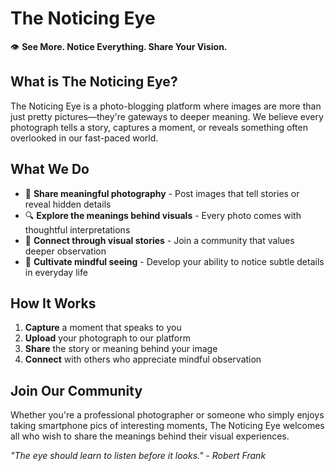# The Noticing Eye

👁️ **See More. Notice Everything. Share Your Vision.**

## What is The Noticing Eye?

The Noticing Eye is a photo-blogging platform where images are more than just pretty pictures—they're gateways to deeper meaning. We believe every photograph tells a story, captures a moment, or reveals something often overlooked in our fast-paced world.

## What We Do

- 📸 **Share meaningful photography** - Post images that tell stories or reveal hidden details
- 🔍 **Explore the meanings behind visuals** - Every photo comes with thoughtful interpretations
- 💭 **Connect through visual stories** - Join a community that values deeper observation
- 🌱 **Cultivate mindful seeing** - Develop your ability to notice subtle details in everyday life

## How It Works

1. **Capture** a moment that speaks to you
2. **Upload** your photograph to our platform
3. **Share** the story or meaning behind your image
4. **Connect** with others who appreciate mindful observation

## Join Our Community

Whether you're a professional photographer or someone who simply enjoys taking smartphone pics of interesting moments, The Noticing Eye welcomes all who wish to share the meanings behind their visual experiences.


*"The eye should learn to listen before it looks." - Robert Frank*
